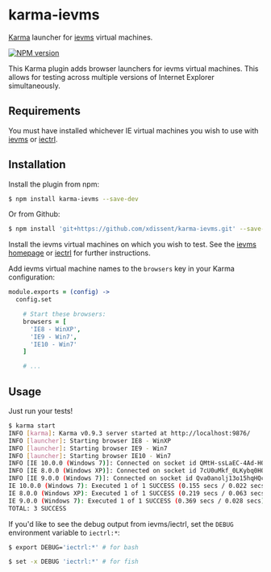 karma-ievms
===========

[Karma](http://karma-runner.github.io) launcher for 
[ievms](http://xdissent.github.io/ievms) virtual machines.

[![NPM version](https://badge.fury.io/js/karma-ievms.png)](http://badge.fury.io/js/karma-ievms)

This Karma plugin adds browser launchers for ievms virtual machines. This
allows for testing across multiple versions of Internet Explorer simultaneously.


Requirements
------------

You must have installed whichever IE virtual machines you wish to use with 
[ievms](http://xdissent.github.io/ievms) or 
[iectrl](http://xdissent.github.io/iectrl).


Installation
------------

Install the plugin from npm:

```sh
$ npm install karma-ievms --save-dev
```

Or from Github:

```sh
$ npm install 'git+https://github.com/xdissent/karma-ievms.git' --save-dev
```

Install the ievms virtual machines on which you wish to test. See the 
[ievms homepage](http://xdissent.github.io/ievms) or 
[iectrl](http://xdissent.github.io/iectrl) for further instructions.

Add ievms virtual machine names to the `browsers` key in your Karma 
configuration:

```coffee
module.exports = (config) ->
  config.set

    # Start these browsers:
    browsers = [
      'IE8 - WinXP',
      'IE9 - Win7',
      'IE10 - Win7'
    ]

    # ...
```


Usage
-----

Just run your tests!

```sh
$ karma start
INFO [karma]: Karma v0.9.3 server started at http://localhost:9876/
INFO [launcher]: Starting browser IE8 - WinXP
INFO [launcher]: Starting browser IE9 - Win7
INFO [launcher]: Starting browser IE10 - Win7
INFO [IE 10.0.0 (Windows 7)]: Connected on socket id QMtH-ssLaEC-4Ad-HQcx
INFO [IE 8.0.0 (Windows XP)]: Connected on socket id 7cU0uMkf_0LKybq0HQcy
INFO [IE 9.0.0 (Windows 7)]: Connected on socket id Qva0anolj13o15hqHQcz
IE 10.0.0 (Windows 7): Executed 1 of 1 SUCCESS (0.155 secs / 0.022 secs)
IE 8.0.0 (Windows XP): Executed 1 of 1 SUCCESS (0.219 secs / 0.063 secs)
IE 9.0.0 (Windows 7): Executed 1 of 1 SUCCESS (0.369 secs / 0.028 secs)
TOTAL: 3 SUCCESS
```

If you'd like to see the debug output from ievms/iectrl, set the `DEBUG` 
environment variable to `iectrl:*`:

```sh
$ export DEBUG='iectrl:*' # for bash
```

```sh
$ set -x DEBUG 'iectrl:*' # for fish
```
